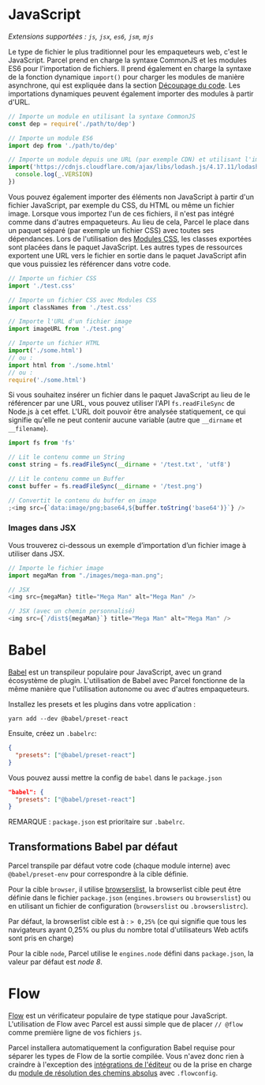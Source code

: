 # JavaScript

_Extensions supportées : `js`, `jsx`, `es6`, `jsm`, `mjs`_

Le type de fichier le plus traditionnel pour les empaqueteurs web, c'est le JavaScript. Parcel prend en charge la syntaxe CommonJS et les modules ES6 pour l'importation de fichiers. Il prend également en charge la syntaxe de la fonction dynamique `import()` pour charger les modules de manière asynchrone, qui est expliquée dans la section [Découpage du code](code_splitting.html). Les importations dynamiques peuvent également importer des modules à partir d'URL.

```javascript
// Importe un module en utilisant la syntaxe CommonJS
const dep = require('./path/to/dep')

// Importe un module ES6
import dep from './path/to/dep'

// Importe un module depuis une URL (par exemple CDN) et utilisant l'importation dynamique
import('https://cdnjs.cloudflare.com/ajax/libs/lodash.js/4.17.11/lodash.min.js').then(() => {
  console.log(_.VERSION)
})
```

Vous pouvez également importer des éléments non JavaScript à partir d'un fichier JavaScript, par exemple du CSS, du HTML ou même un fichier image. Lorsque vous importez l'un de ces fichiers, il n'est pas intégré comme dans d'autres empaqueteurs. Au lieu de cela, Parcel le place dans un paquet séparé (par exemple un fichier CSS) avec toutes ses dépendances. Lors de l'utilisation des [Modules CSS](https://github.com/css-modules/css-modules), les classes exportées sont placées dans le paquet JavaScript. Les autres types de ressources exportent une URL vers le fichier en sortie dans le paquet JavaScript afin que vous puissiez les référencer dans votre code.

```javascript
// Importe un fichier CSS
import './test.css'

// Importe un fichier CSS avec Modules CSS
import classNames from './test.css'

// Importe l'URL d'un fichier image
import imageURL from './test.png'

// Importe un fichier HTML
import('./some.html')
// ou :
import html from './some.html'
// ou :
require('./some.html')
```

Si vous souhaitez insérer un fichier dans le paquet JavaScript au lieu de le référencer par une URL, vous pouvez utiliser l'API `fs.readFileSync` de Node.js à cet effet. L'URL doit pouvoir être analysée statiquement, ce qui signifie qu'elle ne peut contenir aucune variable (autre que `__dirname` et `__filename`).

```javascript
import fs from 'fs'

// Lit le contenu comme un String
const string = fs.readFileSync(__dirname + '/test.txt', 'utf8')

// Lit le contenu comme un Buffer
const buffer = fs.readFileSync(__dirname + '/test.png')

// Convertit le contenu du buffer en image
;<img src={`data:image/png;base64,${buffer.toString('base64')}`} />
```

### Images dans JSX

Vous trouverez ci-dessous un exemple d’importation d’un fichier image à utiliser dans JSX.

```js
// Importe le fichier image
import megaMan from "./images/mega-man.png";

// JSX
<img src={megaMan} title="Mega Man" alt="Mega Man" />

// JSX (avec un chemin personnalisé)
<img src={`/dist${megaMan}`} title="Mega Man" alt="Mega Man" />
```

# Babel

[Babel](https://babeljs.io) est un transpileur populaire pour JavaScript, avec un grand écosystème de plugin. L'utilisation de Babel avec Parcel fonctionne de la même manière que l'utilisation autonome ou avec d'autres empaqueteurs.

Installez les presets et les plugins dans votre application :

```shell
yarn add --dev @babel/preset-react
```

Ensuite, créez un `.babelrc`:

```json
{
  "presets": ["@babel/preset-react"]
}
```

Vous pouvez aussi mettre la config de `babel` dans le `package.json`

```json
"babel": {
  "presets": ["@babel/preset-react"]
}
```

REMARQUE : `package.json` est prioritaire sur `.babelrc`.

## Transformations Babel par défaut

Parcel transpile par défaut votre code (chaque module interne) avec `@babel/preset-env` pour correspondre à la cible définie.

Pour la cible `browser`, il utilise [browserslist](https://github.com/browserslist/browserslist), la browserlist cible peut être définie dans le fichier `package.json` (`engines.browsers` ou `browserslist`) ou en utilisant un fichier de configuration (`browserslist` ou `.browserslistrc`).

Par défaut, la browserlist cible est à : `> 0,25%` (ce qui signifie que tous les navigateurs ayant 0,25% ou plus du nombre total d'utilisateurs Web actifs sont pris en charge)

Pour la cible `node`, Parcel utilise le `engines.node` défini dans `package.json`, la valeur par défaut est _node 8_.

# Flow

[Flow](https://flow.org/) est un vérificateur populaire de type statique pour JavaScript. L'utilisation de Flow avec Parcel est aussi simple que de placer `// @flow` comme première ligne de vos fichiers `js`.

Parcel installera automatiquement la configuration Babel requise pour séparer les types de Flow de la sortie compilée. Vous n'avez donc rien à craindre à l'exception des [intégrations de l'éditeur](https://flow.org/en/docs/editors/) ou de la prise en charge du [module de résolution des chemins absolus](module_resolution.html#flow-avec-la-résolution-de-chemin-absolu-et-tilde) avec `.flowconfig`.
